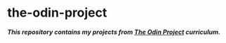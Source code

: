 # the-odin-project
***This repository contains my projects from [The Odin Project](https://www.theodinproject.com/about) curriculum.***
